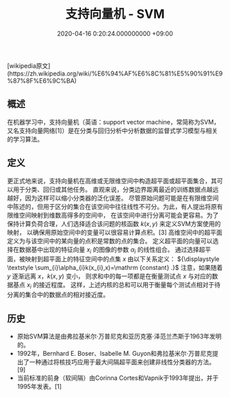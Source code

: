 ﻿---
layout: post
title: 支持向量机 - SVM
date: 2020-04-16 0:20:24.000000000 +09:00
---
<link rel="stylesheet" href="https://cdn.jsdelivr.net/npm/katex@0.10.2/dist/katex.min.css" integrity="sha384-yFRtMMDnQtDRO8rLpMIKrtPCD5jdktao2TV19YiZYWMDkUR5GQZR/NOVTdquEx1j" crossorigin="anonymous">
<script defer src="https://cdn.jsdelivr.net/npm/katex@0.10.2/dist/katex.min.js" integrity="sha384-9Nhn55MVVN0/4OFx7EE5kpFBPsEMZxKTCnA+4fqDmg12eCTqGi6+BB2LjY8brQxJ" crossorigin="anonymous"></script>
<script defer src="https://cdn.jsdelivr.net/npm/katex@0.10.2/dist/contrib/auto-render.min.js" integrity="sha384-kWPLUVMOks5AQFrykwIup5lo0m3iMkkHrD0uJ4H5cjeGihAutqP0yW0J6dpFiVkI" crossorigin="anonymous" onload="renderMathInElement(document.body,   {delimiters: [{left: '$$', right: '$$', display: true},{left: '$', right: '$', display: false}]});"></script>
[wikipedia原文](https://zh.wikipedia.org/wiki/%E6%94%AF%E6%8C%81%E5%90%91%E9%87%8F%E6%9C%BA)

## 概述   
在机器学习中，支持向量机（英语：support vector machine，常简称为SVM，又名支持向量网络[1]）是在分类与回归分析中分析数据的监督式学习模型与相关的学习算法。
## 定义  
更正式地来说，支持向量机在高维或无限维空间中构造超平面或超平面集合，其可以用于分类、回归或其他任务。
直观来说，分类边界距离最近的训练数据点越远越好，因为这样可以缩小分类器的泛化误差。
尽管原始问题可能是在有限维空间中陈述的，但用于区分的集合在该空间中往往线性不可分。为此，有人提出将原有限维空间映射到维数高得多的空间中，
在该空间中进行分离可能会更容易。为了保持计算负荷合理，人们选择适合该问题的核函数 ${\displaystyle k(x,y)}$ 来定义SVM方案使用的映射，
以确保用原始空间中的变量可以很容易计算点积。[3] 高维空间中的超平面定义为与该空间中的某向量的点积是常数的点的集合。
定义超平面的向量可以选择在数据基中出现的特征向量 ${\displaystyle x_{i}}$ 的图像的参数 ${\displaystyle \alpha_{i}}$ 的线性组合。
通过选择超平面，被映射到超平面上的特征空间中的点集 ${\displaystyle x}$ 由以下关系定义：
${\displaystyle \textstyle \sum_{i}\alpha_{i}k(x_{i},x)=\mathrm {constant} .}$
注意，如果随着 ${\displaystyle y}$ 逐渐远离 ${\displaystyle x}$，${\displaystyle k(x,y)}$ 变小，
则求和中的每一项都是在衡量测试点 ${\displaystyle x}$ 与对应的数据基点 ${\displaystyle x_{i}}$ 的接近程度。
这样，上述内核的总和可以用于衡量每个测试点相对于待分离的集合中的数据点的相对接近度。 
## 历史  
* 原始SVM算法是由弗拉基米尔·万普尼克和亚历克塞·泽范兰杰斯于1963年发明的。
* 1992年，Bernhard E. Boser、Isabelle M. Guyon和弗拉基米尔·万普尼克提出了一种通过将核技巧应用于最大间隔超平面来创建非线性分类器的方法。[9] 
* 当前标准的前身（软间隔）由Corinna Cortes和Vapnik于1993年提出，并于1995年发表。[1]